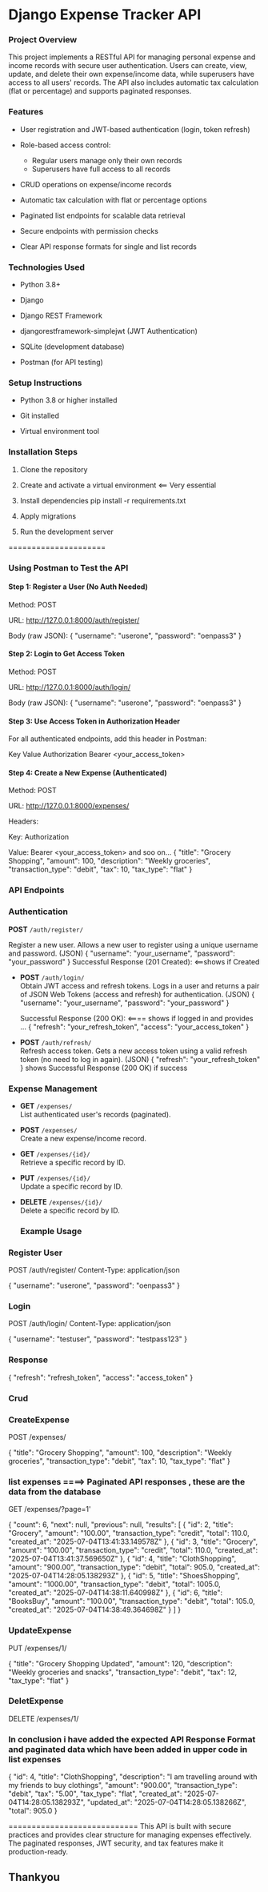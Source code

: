 # Django Expense Tracker API

### Project Overview

This project implements a RESTful API for managing personal expense and income records with secure user authentication. Users can create, view, update, and delete their own expense/income data, while superusers have access to all users' records. The API also includes automatic tax calculation (flat or percentage) and supports paginated responses.

### Features

- User registration and JWT-based authentication (login, token refresh)

- Role-based access control:
  - Regular users manage only their own records
  - Superusers have full access to all records

- CRUD operations on expense/income records

- Automatic tax calculation with flat or percentage options

- Paginated list endpoints for scalable data retrieval

- Secure endpoints with permission checks

- Clear API response formats for single and list records

### Technologies Used

- Python 3.8+

- Django

- Django REST Framework

- djangorestframework-simplejwt (JWT Authentication)

- SQLite (development database)
  
- Postman (for API testing)

### Setup Instructions

- Python 3.8 or higher installed

- Git installed

- Virtual environment tool 

### Installation Steps

1. Clone the repository

2. Create and activate a virtual environment <== Very essential

3. Install dependencies
   pip install -r requirements.txt

4. Apply migrations

5. Run the development server

=====================
### Using Postman to Test the API
#### Step 1: Register a User (No Auth Needed)
Method: POST

URL: http://127.0.0.1:8000/auth/register/

Body (raw JSON):
{
  "username": "userone",
  "password": "oenpass3"
}

#### Step 2: Login to Get Access Token
Method: POST

URL: http://127.0.0.1:8000/auth/login/

Body (raw JSON):
{
  "username": "userone",
  "password": "oenpass3"
}

#### Step 3: Use Access Token in Authorization Header
For all authenticated endpoints, add this header in Postman:

Key	Value
Authorization	Bearer <your_access_token>

#### Step 4: Create a New Expense (Authenticated)
Method: POST

URL: http://127.0.0.1:8000/expenses/

Headers:

Key: Authorization

Value: Bearer <your_access_token> and soo on...
{
  "title": "Grocery Shopping",
  "amount": 100,
  "description": "Weekly groceries",
  "transaction_type": "debit",
  "tax": 10,
  "tax_type": "flat"
}

### API Endpoints

### Authentication

**POST** `/auth/register/`

  Register a new user.
  Allows a new user to register using a unique username and password.
  (JSON)
  {
  "username": "your_username",
  "password": "your_password"
  }
  Successful Response (201 Created): <==shows if Created

- **POST** `/auth/login/`  
  Obtain JWT access and refresh tokens.
  Logs in a user and returns a pair of JSON Web Tokens (access and refresh) for authentication.
  (JSON)
  {
  "username": "your_username",
  "password": "your_password"
  }

  Successful Response (200 OK): <==== shows if logged in 
  and provides ...
  {
  "refresh": "your_refresh_token",
  "access": "your_access_token"
  }

- **POST** `/auth/refresh/`  
  Refresh access token.
  Gets a new access token using a valid refresh token (no need to log in again).
  (JSON)
  {
  "refresh": "your_refresh_token"
  }
  shows Successful Response (200 OK) if success


### Expense Management

- **GET** `/expenses/`  
  List authenticated user's records (paginated).

- **POST** `/expenses/`  
  Create a new expense/income record.

- **GET** `/expenses/{id}/`  
  Retrieve a specific record by ID.

- **PUT** `/expenses/{id}/`  
  Update a specific record by ID.

- **DELETE** `/expenses/{id}/`  
  Delete a specific record by ID.

  ### Example Usage

### Register User

POST /auth/register/
Content-Type: application/json

{
  "username": "userone",
  "password": "oenpass3"
}

### Login
POST /auth/login/
Content-Type: application/json

{
  "username": "testuser",
  "password": "testpass123"
}

### Response
{
  "refresh": "refresh_token",
  "access": "access_token"
}

### Crud 
### CreateExpense
POST /expenses/

{
  "title": "Grocery Shopping",
  "amount": 100,
  "description": "Weekly groceries",
  "transaction_type": "debit",
  "tax": 10,
  "tax_type": "flat"
}

### list expenses  ====> Paginated API responses , these are the data from the database 
GET /expenses/?page=1'

{
  "count": 6,
  "next": null,
  "previous": null,
  "results": [
    {
      "id": 2,
      "title": "Grocery",
      "amount": "100.00",
      "transaction_type": "credit",
      "total": 110.0,
      "created_at": "2025-07-04T13:41:33.149578Z"
    },
    {
      "id": 3,
      "title": "Grocery",
      "amount": "100.00",
      "transaction_type": "credit",
      "total": 110.0,
      "created_at": "2025-07-04T13:41:37.569650Z"
    },
    {
      "id": 4,
      "title": "ClothShopping",
      "amount": "900.00",
      "transaction_type": "debit",
      "total": 905.0,
      "created_at": "2025-07-04T14:28:05.138293Z"
    },
    {
      "id": 5,
      "title": "ShoesShopping",
      "amount": "1000.00",
      "transaction_type": "debit",
      "total": 1005.0,
      "created_at": "2025-07-04T14:38:11.640998Z"
    },
    {
      "id": 6,
      "title": "BooksBuy",
      "amount": "100.00",
      "transaction_type": "debit",
      "total": 105.0,
      "created_at": "2025-07-04T14:38:49.364698Z"
    }
  ]
}

### UpdateExpense
PUT /expenses/1/

{
  "title": "Grocery Shopping Updated",
  "amount": 120,
  "description": "Weekly groceries and snacks",
  "transaction_type": "debit",
  "tax": 12,
  "tax_type": "flat"
}

### DeletExpense

DELETE /expenses/1/

### In conclusion i have added the expected API Response Format and paginated data which have been added in upper code in list expenses

{
  "id": 4,
  "title": "ClothShopping",
  "description": "I am travelling around with my friends to buy clothings",
  "amount": "900.00",
  "transaction_type": "debit",
  "tax": "5.00",
  "tax_type": "flat",
  "created_at": "2025-07-04T14:28:05.138293Z",
  "updated_at": "2025-07-04T14:28:05.138266Z",
  "total": 905.0
}

============================
This API is built with secure practices and provides clear structure for managing expenses effectively. The paginated responses, JWT security, and tax features make it production-ready.
## Thankyou 



